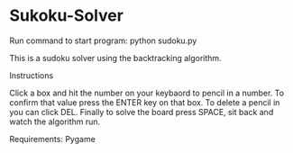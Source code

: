 # Sukoku-Solver

Run command to start program: python sudoku.py

This is a sudoku solver using the backtracking algorithm.

Instructions

Click a box and hit the number on your keybaord to pencil in a number. To confirm that value press the ENTER key on that box. To delete a pencil in you can click DEL. Finally to solve the board press SPACE, sit back and watch the algorithm run.

Requirements: Pygame
